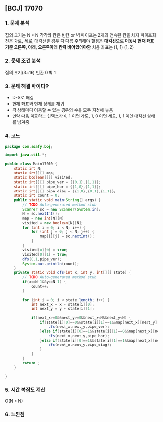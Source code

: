 ## [BOJ] 17070

### 1. 문제 분석 
집의 크기는 N * N
각각의 칸은 빈칸 or 벽
파이프는 2개의 연속된 칸을 차지
파이프회전은 가로, 세로, 대각선일 경우 다 다름
주의해야 할점은 **대각선으로 이동시 현재 좌표 기준 오른쪽, 아래, 오른쪽아래 칸이 비어있어야함**
처음 좌표는 (1, 1) (1, 2)
### 2. 문제 조건 분석
집의 크기(3~16)
빈칸 0 벽 1
### 3. 문제 해결 아이디어
- DFS로 해결
- 현재 좌표와 현재 상태를 재귀
- 각 상태마다 이동할 수 있는 경우의 수를 모두 지정해 놓음
- 만약 다음 이동하는 인덱스가 0, 1 이면 가로, 1, 0 이면 세로, 1, 1 이면 대각선 상태를 넘겨줌
### 4. 코드 
```java
package com.ssafy.boj;

import java.util.*;

public class Main17070 {
	static int N;
	static int[][] map;
	static boolean[][] visited;
	static int[][] pipe_ver = {{0,1},{1,1}};
	static int[][] pipe_hor = {{1,0},{1,1}};
	static int[][] pipe_diag = {{1,0},{0,1},{1,1}};
	static int count = 0;
	public static void main(String[] args) {
		// TODO Auto-generated method stub
		Scanner sc = new Scanner(System.in);
		N = sc.nextInt();
		map = new int[N][N];
		visited = new boolean[N][N];
		for (int i = 0; i < N; i++) {
			for (int j = 0; j < N; j++) {
				map[i][j] = sc.nextInt();
			}
		}
		visited[0][0] = true;
		visited[0][1] = true;
		dfs(0,1,pipe_ver);
		System.out.println(count);
	}
	private static void dfs(int x, int y, int[][] state) {
		// TODO Auto-generated method stub
		if(x==N-1&&y==N-1) {
			count++;
		}
		
		for (int i = 0; i < state.length; i++) {
			int next_x = x + state[i][0];
			int next_y = y + state[i][1];

			if(next_x>=0&&next_y>=0&&next_x<N&&next_y<N) {
				if(state[i][0]==0&&state[i][1]==1&&map[next_x][next_y]!=1) {
					dfs(next_x,next_y,pipe_ver);		
				}else if(state[i][0]==1&&state[i][1]==0&&map[next_x][next_y]!=1) {
					dfs(next_x,next_y,pipe_hor);
				}else if(state[i][0]==1&&state[i][1]==1&&map[next_x][next_y-1]!=1&&map[next_x-1][next_y]!=1&&map[next_x][next_y]!=1){
					dfs(next_x,next_y,pipe_diag);
				}
			}
		}
		return ;
	}

}

```

### 5. 시간 복잡도 계산
O(N * N)

### 6. 느낀점

